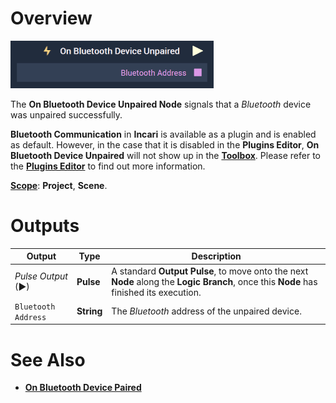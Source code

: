 
# Overview

![The On Bluetooth Device Unpaired Node.](../../../../.gitbook/assets/onbluetoothdeviceunpaired.png)

The **On Bluetooth Device Unpaired Node** signals that a *Bluetooth* device was unpaired successfully.

**Bluetooth Communication** in **Incari** is available as a plugin and is enabled as default. However, in the case that it is disabled in the **Plugins Editor**, **On Bluetooth Device Unpaired** will not show up in the [**Toolbox**](../../../overview.md). Please refer to the [**Plugins Editor**](../../../../modules/plugins/README.md) to find out more information.

[**Scope**](../../overview.md#scopes): **Project**, **Scene**.



# Outputs

|Output|Type|Description|
|---|---|---|
|*Pulse Output* (►)|**Pulse**|A standard **Output Pulse**, to move onto the next **Node** along the **Logic Branch**, once this **Node** has finished its execution.|
|`Bluetooth Address`|**String**|The *Bluetooth* address of the unpaired device.|

# See Also

* [**On Bluetooth Device Paired**](onbluetoothdevicepaired.md)





